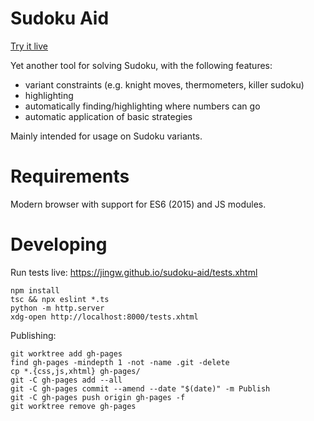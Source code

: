 Sudoku Aid
==========

[Try it live](https://jingw.github.io/sudoku-aid/)

Yet another tool for solving Sudoku, with the following features:

- variant constraints (e.g. knight moves, thermometers, killer sudoku)
- highlighting
- automatically finding/highlighting where numbers can go
- automatic application of basic strategies

Mainly intended for usage on Sudoku variants.

Requirements
============
Modern browser with support for ES6 (2015) and JS modules.

Developing
==========

Run tests live: https://jingw.github.io/sudoku-aid/tests.xhtml

```
npm install
tsc && npx eslint *.ts
python -m http.server
xdg-open http://localhost:8000/tests.xhtml
```

Publishing:
```
git worktree add gh-pages
find gh-pages -mindepth 1 -not -name .git -delete
cp *.{css,js,xhtml} gh-pages/
git -C gh-pages add --all
git -C gh-pages commit --amend --date "$(date)" -m Publish
git -C gh-pages push origin gh-pages -f
git worktree remove gh-pages
```

